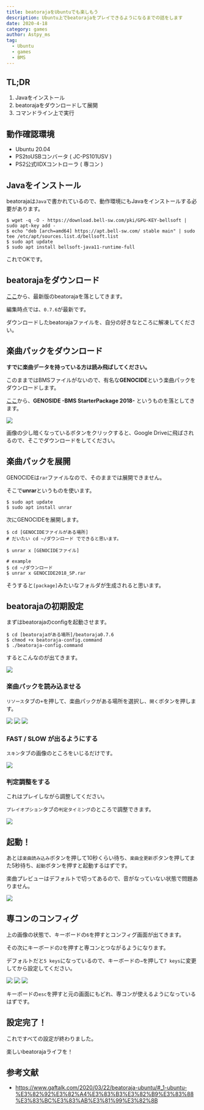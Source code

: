 ```yaml
---
title: beatorajaをUbuntuでも楽しもう
description: Ubuntu上でbeatorajaをプレイできるようになるまでの話をします
date: 2020-4-18
category: games
author: Astpy_ms
tag:
  - Ubuntu
  - games
  - BMS
---
```


## TL;DR

   1. Javaをインストール
   2. beatorajaをダウンロードして展開
   3. コマンドライン上で実行


## 動作確認環境

- Ubuntu 20.04
- PS2toUSBコンバータ ( JC-PS101USV )
- PS2公式IIDXコントローラ ( 専コン )

## Javaをインストール

beatorajaは`Java`で書かれているので、動作環境にもJavaをインストールする必要があります。

```
$ wget -q -O - https://download.bell-sw.com/pki/GPG-KEY-bellsoft | sudo apt-key add -
$ echo "deb [arch=amd64] https://apt.bell-sw.com/ stable main" | sudo tee /etc/apt/sources.list.d/bellsoft.list
$ sudo apt update
$ sudo apt install bellsoft-java11-runtime-full
```

これでOKです。


## beatorajaをダウンロード

[ここ](https://mocha-repository.info/download.php)から、最新版のbeatorajaを落としてきます。

編集時点では、`0.7.6`が最新です。

ダウンロードしたbeatorajaファイルを、自分の好きなところに解凍してください。


## 楽曲パックをダウンロード

**すでに楽曲データを持っている方は読み飛ばしてください。**

このままではBMSファイルがないので、有名な**GENOCIDE**という楽曲パックをダウンロードします。

[ここ](https://nekokan.dyndns.info/~lobsak/genocide/grade.html)から、**GENOSIDE -BMS StarterPackage 2018-** というものを落としてきます。

![](../.vuepress/public/imgs/beatoraja1.png)

画像の少し暗くなっているボタンをクリックすると、Google Driveに飛ばされるので、そこでダウンロードをしてください。


## 楽曲パックを展開

GENOCIDEは`rar`ファイルなので、そのままでは展開できません。

そこで**unrar**というものを使います。

```
$ sudo apt update
$ sudo apt install unrar
```

次にGENOCIDEを展開します。

```
$ cd [GENOCIDEファイルがある場所]
# だいたい cd ~/ダウンロード でできると思います。

$ unrar x [GENOCIDEファイル] 

# example
$ cd ~/ダウンロード
$ unrar x GENOCIDE2018_SP.rar
```

そうすると`[package]`みたいなフォルダが生成されると思います。


## beatorajaの初期設定

まずはbeatorajaのconfigを起動させます。

```
$ cd [beatorajaがある場所]/beatoraja0.7.6
$ chmod +x beatoraja-config.command
$ ./beatoraja-config.command
```

するとこんなのが出てきます。

![](../.vuepress/public/imgs/beatoraja2.png)


### 楽曲パックを読み込ませる

`リソース`タブの`+`を押して、楽曲パックがある場所を選択し、`開く`ボタンを押します。

![](../.vuepress/public/imgs/beatoraja3.png)
![](../.vuepress/public/imgs/beatoraja4.png)
![](../.vuepress/public/imgs/beatoraja5.png)


### FAST / SLOW が出るようにする

`スキン`タブの画像のところをいじるだけです。

![](../.vuepress/public/imgs/beatoraja6.png)


### 判定調整をする

これはプレイしながら調整してください。

`プレイオプション`タブの`判定タイミング`のところで調整できます。

![](../.vuepress/public/imgs/beatoraja7.png)


## 起動！

あとは`楽曲読み込み`ボタンを押して10秒くらい待ち、`楽曲全更新`ボタンを押してまた5秒待ち、`起動`ボタンを押すと起動するはずです。

楽曲プレビューはデフォルトで切ってあるので、音がなっていない状態で問題ありません。

![](../.vuepress/public/imgs/beatoraja8.png)


## 専コンのコンフィグ

上の画像の状態で、キーボードの`6`を押すとコンフィグ画面が出てきます。

その次にキーボードの`2`を押すと専コンとつながるようになります。

デフォルトだと`5 keys`になっているので、キーボードの`→`を押して`7 keys`に変更してから設定してください。

![](../.vuepress/public/imgs/beatoraja9.png)
![](../.vuepress/public/imgs/beatoraja10.png)
![](../.vuepress/public/imgs/beatoraja11.png)

キーボードの`esc`を押すと元の画面にもどれ、専コンが使えるようになっているはずです。


## 設定完了！

これですべての設定が終わりました。

楽しいbeatorajaライフを！


## 参考文献

- https://www.gaftalk.com/2020/03/22/beatoraja-ubuntu/#_1-ubuntu-%E3%82%92%E3%82%A4%E3%83%B3%E3%82%B9%E3%83%88%E3%83%BC%E3%83%AB%E3%81%99%E3%82%8B